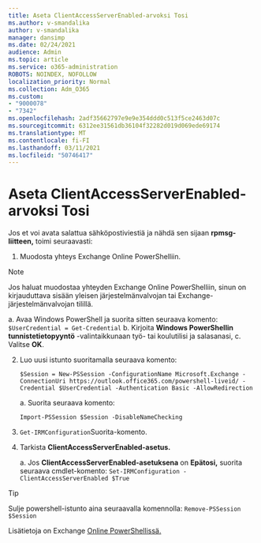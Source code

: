 ```yaml
---
title: Aseta ClientAccessServerEnabled-arvoksi Tosi
ms.author: v-smandalika
author: v-smandalika
manager: dansimp
ms.date: 02/24/2021
audience: Admin
ms.topic: article
ms.service: o365-administration
ROBOTS: NOINDEX, NOFOLLOW
localization_priority: Normal
ms.collection: Adm_O365
ms.custom:
- "9000078"
- "7342"
ms.openlocfilehash: 2adf35662797e9e9e354ddd0c513f5ce2463d07c
ms.sourcegitcommit: 6312ee31561db36104f32282d019d069ede69174
ms.translationtype: MT
ms.contentlocale: fi-FI
ms.lasthandoff: 03/11/2021
ms.locfileid: "50746417"
---
```

# <a name="set-clientaccessserverenabled-to-true"></a>Aseta ClientAccessServerEnabled-arvoksi Tosi

Jos et voi avata salattua sähköpostiviestiä ja nähdä sen sijaan **rpmsg-liitteen,** toimi seuraavasti:

1. Muodosta yhteys Exchange Online PowerShelliin.

> [!NOTE]
> Jos haluat muodostaa yhteyden Exchange Online PowerShelliin, sinun on kirjauduttava sisään yleisen järjestelmänvalvojan tai Exchange-järjestelmänvalvojan tilillä.

   a. Avaa Windows PowerShell ja suorita sitten seuraava komento: `$UserCredential = Get-Credential`
b. Kirjoita **Windows PowerShellin tunnistetietopyyntö** -valintaikkunaan työ- tai koulutilisi ja salasanasi, c. Valitse **OK**. 

2. Luo uusi istunto suoritamalla seuraava komento:

    `$Session = New-PSSession -ConfigurationName Microsoft.Exchange -ConnectionUri https://outlook.office365.com/powershell-liveid/ -Credential $UserCredential -Authentication Basic -AllowRedirection`

    a. Suorita seuraava komento:
    
    `Import-PSSession $Session -DisableNameChecking`

3. `Get-IRMConfiguration`Suorita-komento.

4. Tarkista **ClientAccessServerEnabled-asetus.** 

    a. Jos **ClientAccessServerEnabled-asetuksena** on **Epätosi,** suorita seuraava cmdlet-komento: `Set-IRMConfiguration -ClientAccessServerEnabled $True`

> [!TIP]
> Sulje powershell-istunto aina seuraavalla komennolla: `Remove-PSSession $Session`

Lisätietoja on Exchange [Online PowerShellissä.](https://docs.microsoft.com/powershell/exchange/connect-to-exchange-online-powershell)

